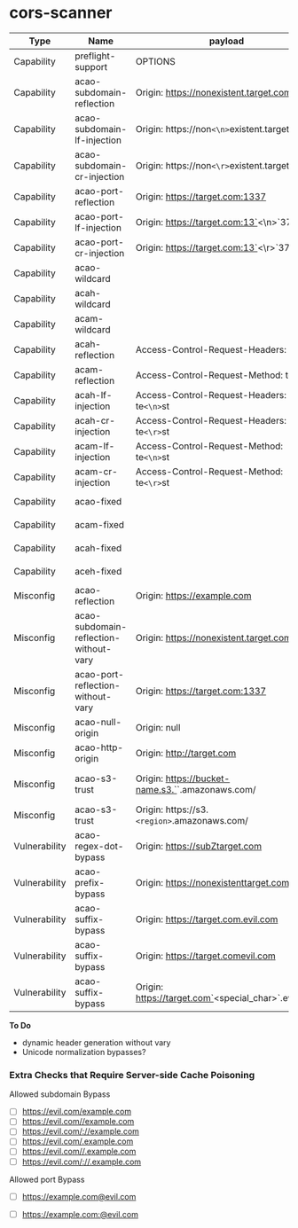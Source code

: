 cors-scanner
==

| Type          | Name                                   | payload                                                  | proof                                                                         |
| ------------- | -------------------------------------- | -------------------------------------------------------- | ----------------------------------------------------------------------------- |
| Capability    | preflight-support                      | OPTIONS                                                  | 2xx                                                                           |
| Capability    | acao-subdomain-reflection              | Origin: https://nonexistent.target.com                   | Access-Control-Allow-Origin: https://nonexistent.target.com                   |
| Capability    | acao-subdomain-lf-injection            | Origin: https://non`<\n>`existent.target.com             | Access-Control-Allow-Origin: https://non`<\n>`existent.target.com             |
| Capability    | acao-subdomain-cr-injection            | Origin: https://non`<\r>`existent.target.com             | Access-Control-Allow-Origin: https://non`<\r>`existent.target.com             |
| Capability    | acao-port-reflection                   | Origin: https://target.com:1337                          | Access-Control-Allow-Origin: https://target.com:1337                          |
| Capability    | acao-port-lf-injection                 | Origin: https://target.com:13`<\n>`37                    | Access-Control-Allow-Origin: https://target.com:13`<\n>`37                    |
| Capability    | acao-port-cr-injection                 | Origin: https://target.com:13`<\r>`37                    | Access-Control-Allow-Origin: https://target.com:13`<\r>`37                    |
| Capability    | acao-wildcard                          |                                                          | Access-Control-Allow-Origin: *                                                |
| Capability    | acah-wildcard                          |                                                          | Access-Control-Allow-Headers: *                                               |
| Capability    | acam-wildcard                          |                                                          | Access-Control-Allow-Method: *                                                |
| Capability    | acah-reflection                        | Access-Control-Request-Headers: x-test                   | Access-Control-Allow-Headers: x-test                                          |
| Capability    | acam-reflection                        | Access-Control-Request-Method: test                      | Access-Control-Allow-Method: test                                             |
| Capability    | acah-lf-injection                      | Access-Control-Request-Headers: te`<\n>`st               | Access-Control-Allow-Headers: te`<\n>`st                                      |
| Capability    | acah-cr-injection                      | Access-Control-Request-Headers: te`<\r>`st               | Access-Control-Allow-Headers: te`<\r>`st                                      |
| Capability    | acam-lf-injection                      | Access-Control-Request-Method: te`<\n>`st                | Access-Control-Allow-Method: te`<\n>`st                                       |
| Capability    | acam-cr-injection                      | Access-Control-Request-Method: te`<\r>`st                | Access-Control-Allow-Method: te`<\r>`st                                       |
| Capability    | acao-fixed                             |                                                          | Access-Control-Allow-Origin: `<fixed-value>`                                  |
| Capability    | acam-fixed                             |                                                          | Access-Control-Allow-Method: `<fixed-value>`                                  |
| Capability    | acah-fixed                             |                                                          | Access-Control-Allow-Headers: `<fixed-value>`                                 |
| Capability    | aceh-fixed                             |                                                          | Access-Control-Expose-Headers: `<fixed-value>`                                |
| Misconfig     | acao-reflection                        | Origin: https://example.com                              | Access-Control-Allow-Origin: https://example.com                              |
| Misconfig     | acao-subdomain-reflection-without-vary | Origin: https://nonexistent.target.com                   | Access-Control-Allow-Origin: https://nonexistent.target.com                   |
| Misconfig     | acao-port-reflection-without-vary      | Origin: https://target.com:1337                          | Access-Control-Allow-Origin: https://target.com:1337                          |
| Misconfig     | acao-null-origin                       | Origin: null                                             | Access-Control-Allow-Origin: null                                             |
| Misconfig     | acao-http-origin                       | Origin: http://target.com                                | Access-Control-Allow-Origin: http://target.com                                |
| Misconfig     | acao-s3-trust                          | Origin: https://bucket-name.s3.`<region>`.amazonaws.com/ | Access-Control-Allow-Origin: https://bucket-name.s3.`<region>`.amazonaws.com/ |
| Misconfig     | acao-s3-trust                          | Origin: https://s3.`<region>`.amazonaws.com/             | Access-Control-Allow-Origin: https://s3.`<region>`.amazonaws.com/             |
| Vulnerability | acao-regex-dot-bypass                  | Origin: https://subZtarget.com                           | Access-Control-Allow-Origin: https://subZtarget.com                           |
| Vulnerability | acao-prefix-bypass                     | Origin: https://nonexistenttarget.com                    | Access-Control-Allow-Origin: https://nonexistenttarget.com                    |
| Vulnerability | acao-suffix-bypass                     | Origin: https://target.com.evil.com                      | Access-Control-Allow-Origin: https://target.com.evil.com                      |
| Vulnerability | acao-suffix-bypass                     | Origin: https://target.comevil.com                       | Access-Control-Allow-Origin: https://target.comevil.com                       |
| Vulnerability | acao-suffix-bypass                     | Origin: https://target.com`<special_char>`.evil.com      | Access-Control-Allow-Origin: https://target.com`<special_char>`.evil.com      |


**To Do**
- dynamic header generation without vary
- Unicode normalization bypasses?

### Extra Checks that Require Server-side Cache Poisoning

Allowed subdomain Bypass
- [ ] https://evil.com/example.com
- [ ] https://evil.com//example.com
- [ ] https://evil.com/://example.com
- [ ] https://evil.com/.example.com
- [ ] https://evil.com//.example.com
- [ ] https://evil.com/://.example.com

Allowed port Bypass
- [ ] https://example.com@evil.com
- [ ] https://example.com:@evil.com

